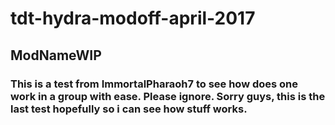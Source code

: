 # tdt-hydra-modoff-april-2017

## ModNameWIP

### This is a test from ImmortalPharaoh7 to see how does one work in a group with ease. Please ignore. Sorry guys, this is the last test hopefully so i can see how stuff works.